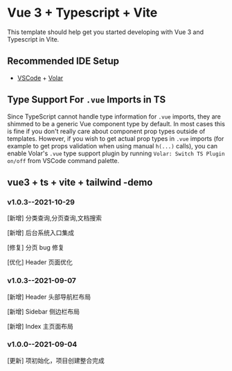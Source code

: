 <!--
 * @Author: your name
 * @Date: 2021-09-04 08:39:20
 * @LastEditTime: 2021-10-29 15:59:28
 * @LastEditors: Please set LastEditors
 * @Description: In User Settings Edit
 * @FilePath: \vue-vite-blog\README.md
-->

# Vue 3 + Typescript + Vite

This template should help get you started developing with Vue 3 and Typescript in Vite.

## Recommended IDE Setup

- [VSCode](https://code.visualstudio.com/) + [Volar](https://marketplace.visualstudio.com/items?itemName=johnsoncodehk.volar)

## Type Support For `.vue` Imports in TS

Since TypeScript cannot handle type information for `.vue` imports, they are shimmed to be a generic Vue component type by default. In most cases this is fine if you don't really care about component prop types outside of templates. However, if you wish to get actual prop types in `.vue` imports (for example to get props validation when using manual `h(...)` calls), you can enable Volar's `.vue` type support plugin by running `Volar: Switch TS Plugin on/off` from VSCode command palette.

## vue3 + ts + vite + tailwind -demo

### v1.0.3--2021-10-29

[新增] 分类查询,分页查询,文档搜索

[新增] 后台系统入口集成

[修复] 分页 bug 修复

[优化] Header 页面优化

### v1.0.3--2021-09-07

[新增] Header 头部导航栏布局

[新增] Sidebar 侧边栏布局

[新增] Index 主页面布局

### v1.0.0--2021-09-04

[更新] 项初始化，项目创建整合完成
